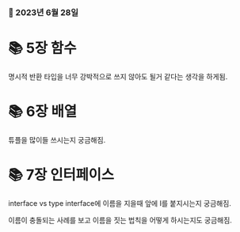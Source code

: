 ### 📅 2023년 6월 28일

# 📚 5장 함수

명시적 반환 타입을 너무 강박적으로 쓰지 않아도 될거 같다는 생각을 하게됨.

# 📚 6장 배열

튜플을 많이들 쓰시는지 궁금해짐.

# 📚 7장 인터페이스

interface vs type
interface에 이름을 지을때 앞에 I를 붙지시는지 궁금해짐.

이름이 충돌되는 사례를 보고 이름을 짓는 법칙을 어떻게 하시는지도 궁금해짐.
